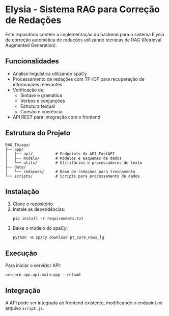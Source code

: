 # Elysia - Sistema RAG para Correção de Redações

Este repositório contém a implementação do backend para o sistema Elysia de correção automática de redações utilizando técnicas de RAG (Retrieval Augmented Generation).

## Funcionalidades

- Análise linguística utilizando spaCy
- Processamento de redações com TF-IDF para recuperação de informações relevantes
- Verificação de:
  - Sintaxe e gramática
  - Verbos e conjunções
  - Estrutura textual
  - Coesão e coerência
- API REST para integração com o frontend

## Estrutura do Projeto

```
RAG_Thiago/
├── app/
│   ├── api/          # Endpoints da API FastAPI
│   ├── models/       # Modelos e esquemas de dados
│   └── utils/        # Utilitários e processadores de texto
├── data/
│   └── redacoes/     # Base de redações para treinamento
└── scripts/          # Scripts para processamento de dados
```

## Instalação

1. Clone o repositório
2. Instale as dependências:
   ```
   pip install -r requirements.txt
   ```
3. Baixe o modelo do spaCy:
   ```
   python -m spacy download pt_core_news_lg
   ```

## Execução

Para iniciar o servidor API:

```
uvicorn app.api.main:app --reload
```

## Integração

A API pode ser integrada ao frontend existente, modificando o endpoint no arquivo `script.js`.
